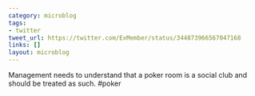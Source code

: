 ```yaml
---
category: microblog
tags:
- twitter
tweet_url: https://twitter.com/ExMember/status/344873966567047168
links: []
layout: microblog
---
```

Management needs to understand that a poker room is a social club and should be treated as such. #poker
